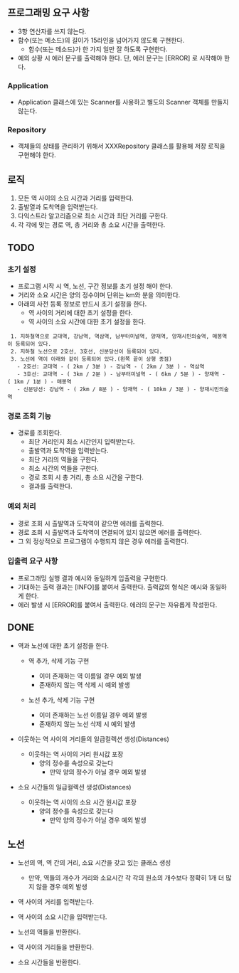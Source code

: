 ## 프로그래밍 요구 사항
- 3항 연산자를 쓰지 않는다.
- 함수(또는 메소드)의 길이가 15라인을 넘어가지 않도록 구현한다.
    - 함수(또는 메소드)가 한 가지 일만 잘 하도록 구현한다.
- 예외 상황 시 에러 문구를 출력해야 한다. 단, 에러 문구는 [ERROR] 로 시작해야 한다.

### Application
- Application 클래스에 있는 Scanner를 사용하고 별도의 Scanner 객체를 만들지 않는다.

### Repository
- 객체들의 상태를 관리하기 위해서 XXXRepository 클래스를 활용해 저장 로직을 구현해야 한다.

## 로직
1. 모든 역 사이의 소요 시간과 거리를 입력한다.
2. 출발열과 도착역을 입력받는다.
3. 다익스트라 알고리즘으로 최소 시간과 최단 거리를 구한다.
4. 각 각에 맞는 경로 역, 총 거리와 총 소요 시간을 출력한다.

## TODO
### 초기 설정
- 프로그램 시작 시 역, 노선, 구간 정보를 초기 설정 해야 한다.
- 거리와 소요 시간은 양의 정수이며 단위는 km와 분을 의미한다.
- 아래의 사전 등록 정보로 반드시 초기 설정을 한다.
  - 역 사이의 거리에 대한 초기 설정을 한다.
  - 역 사이의 소요 시간에 대한 초기 설정을 한다.
```
 1. 지하철역으로 교대역, 강남역, 역삼역, 남부터미널역, 양재역, 양재시민의숲역, 매봉역이 등록되어 있다.
 2. 지하철 노선으로 2호선, 3호선, 신분당선이 등록되어 있다.
 3. 노선에 역이 아래와 같이 등록되어 있다.(왼쪽 끝이 상행 종점)
   - 2호선: 교대역 - ( 2km / 3분 ) - 강남역 - ( 2km / 3분 ) - 역삼역
   - 3호선: 교대역 - ( 3km / 2분 ) - 남부터미널역 - ( 6km / 5분 ) - 양재역 - ( 1km / 1분 ) - 매봉역
   - 신분당선: 강남역 - ( 2km / 8분 ) - 양재역 - ( 10km / 3분 ) - 양재시민의숲역
```

### 경로 조회 기능
- 경로를 조회한다.
    - 최단 거리인지 최소 시간인지 입력받는다.
    - 출발역과 도착역을 입력받는다.
    - 최단 거리의 역들을 구한다.
    - 최소 시간의 역들을 구한다.
    - 경로 조회 시 총 거리, 총 소요 시간을 구한다.
    - 결과를 출력한다.
  
### 예외 처리
- 경로 조회 시 출발역과 도착역이 같으면 에러를 출력한다.
- 경로 조회 시 출발역과 도착역이 연결되어 있지 않으면 에러를 출력한다.
- 그 외 정상적으로 프로그램이 수행되지 않은 경우 에러를 출력한다.

### 입출력 요구 사항
- 프로그래밍 실행 결과 예시와 동일하게 입출력을 구현한다.
- 기대하는 출력 결과는 [INFO]를 붙여서 출력한다. 출력값의 형식은 예시와 동일하게 한다.
- 에러 발생 시 [ERROR]를 붙여서 출력한다. 에러의 문구는 자유롭게 작성한다.

## DONE
- 역과 노선에 대한 초기 설정을 한다.
  - 역 추가, 삭제 기능 구현
    - 이미 존재하는 역 이름일 경우 예외 발생
    - 존재하지 않는 역 삭제 시 예외 발생
  
  - 노선 추가, 삭제 기능 구현
    - 이미 존재하는 노선 이름일 경우 예외 발생
    - 존재하지 않는 노선 삭제 시 예외 발생

- 이웃하는 역 사이의 거리들의 일급컬렉션 생성(Distances)
  - 이웃하는 역 사이의 거리 원시값 포장
    - 양의 정수를 속성으로 갖는다
      - 만약 양의 정수가 아닐 경우 예외 발생

- 소요 시간들의 일급컬렉션 생성(Distances)
  - 이웃하는 역 사이의 소요 시간 원시값 포장
    - 양의 정수를 속성으로 갖는다
      - 만약 양의 정수가 아닐 경우 예외 발생

## 노선
- 노선의 역, 역 간의 거리, 소요 시간을 갖고 있는 클래스 생성
  - 만약, 역들의 개수가 거리와 소요시간 각 각의 원소의 개수보다 정확히 1개 더 많지 않을 경우 예외 발생
  
- 역 사이의 거리를 입력받는다.
- 역 사이의 소요 시간을 입력받는다.
  
- 노선의 역들을 반환한다.
- 역 사이의 거리들을 반환한다.
- 소요 시간들을 반환한다.